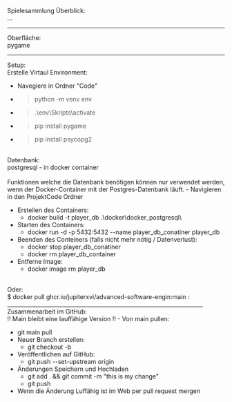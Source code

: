 Spielesammlung
Überblick: <br/>
...

_______________________________________________________________________
Oberfläche: <br/>
pygame


_______________________________________________________________________
Setup: <br/>
Erstelle Virtaul Environment:
- Navegiere in Ordner "Code"
- > python -m venv env
- > .\env\Skripts\activate
- > pip install pygame
- > pip install psycopg2
<br/>
Datenbank: <br/>
postgresql - in docker container <br/>
<br/>
Funktionen welche die Datenbank benötigen können nur verwendet werden, <br/>
wenn der Docker-Container mit der Postgres-Datenbank läuft.
- Navigieren in den ProjektCode Ordner

- Erstellen des Containers:
  - docker build -t player_db .\docker\docker_postgresql\
- Starten des Containers:
  - docker run -d -p 5432:5432 --name player_db_conatiner player_db
- Beenden des Conteiners (falls nicht mehr nötig / Datenverlust):
  - docker stop player_db_conatiner
  - docker rm player_db_container
- Entferne Image:
  - docker image rm player_db
<br/>
Oder:<br/>
$ docker pull ghcr.io/jupiterxvi/advanced-software-engin:main :<br/>
_______________________________________________________________________
Zusammenarbeit im GitHub: <br/>
!! Main bleibt eine lauffähige Version !! 
- Von main pullen:

  - git main pull
- Neuer Branch erstellen:
  - git checkout -b <name des Branches>
- Veröffentlichen auf GitHub:
  - git push --set-upstream origin <name der in GitHub steht>
- Änderungen Speichern und Hochladen
  - git add . && git commit -m "this is my change"
  - git push
- Wenn die Änderung Luffähig ist im Web per pull request mergen
